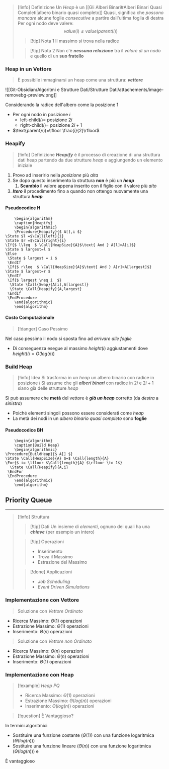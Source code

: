 >[!info] Definizione
>Un *Heap* è un [[Gli Alberi Binari#Alberi Binari Quasi Completi|albero binario quasi completo]]
>Quasi, significa che *possono mancare* alcune foglie *consecutive* a partire dall'ultima foglia di destra
>Per ogni nodo deve valere:
>$$value(i)\leq value(parent(i))$$
>>[!tip] Nota 1
>>Il massimo si trova nella radice
>
>>[!tip] Nota 2
>>Non c'è ***nessuna relazione*** tra il *valore di un nodo* e quello di un **suo fratello**

### Heap in un Vettore
>È possibile immaginarsi un heap come una struttura: ***vettore***


![[Git-Obsidian/Algoritmi e Strutture Dati/Strutture Dati/attachements/image-removebg-preview.png]]

Considerando la radice dell'albero come la posizione 1
- Per ogni nodo in posizione $i$
	- $\text{left-child}(i) =$ posizione $2i$
	- $\text{right-child}(i) =$ posizione $2i+1$
- $\text{parent}(i)=\lfloor \frac{i}{2}\rfloor$
### Heapify
>[!info] Definizione
>***Heapify*** è il processo di creazione di una struttura dati heap partendo da due strutture *heap* e aggiungendo un elemento iniziale

1. Provo ad inserirlo nella *posizione* più *alta*
2. Se dopo questo inserimento la struttura **non** è più un ***heap***
	1. **Scambio** il valore appena inserito con il figlio con il valore più *alto*
3. ***Itero*** il procedimento fino a quando non ottengo nuovamente una struttura ***heap***

#### Pseudocodice H

```pseudo
	\begin{algorithm}
	\caption{Heapify}
	\begin{algorithmic}
	\Procedure{Heapify}{$ A[],i $}
\State $l =$\Call{left}{i}
\State $r =$\Call{right}{i}
\If{$ l\leq  $ \Call{HeapSize}{A}$\text{ And } A[l]>A[i]$}
\State $ largest=l $
\Else 
 \State $ largest = i $
 \EndIf
 \If{$ r\leq  $ \Call{HeapSize}{A}$\text{ And } A[r]>A[largest]$}
\State $ largest=r $
 \EndIf
 \If{$ largest \neq i  $}
  \State \Call{Swap}{A[i],A[largest]}
  \State \Call{Heapify}{A,largest}
 \EndIf
 \EndProcedure
	\end{algorithmic}
	\end{algorithm}
```

#### Costo Computazionale

>[!danger] Caso Pessimo

Nel caso pessimo il nodo si sposta fino ad *arrivare alle foglie*
- Di conseguenza esegue al massimo $height(i)$ aggiustamenti dove $height(i)=O(log(n))$


### Build Heap
>[!info] Idea
>Si trasforma in un *heap* un albero binario con radice in posizione $i$
>Si assume che gli ***alberi binari*** con radice in $2i$ e $2i+1$ siano già delle strutture *heap*

Si può assumere che **metà** del vettore è ***già un heap*** corretto (da *destra* a *sinistra*)
- Poiché elementi singoli possono essere considerati come *heap*
- La metà dei nodi in un *albero binario quasi completo* sono **foglie**

#### Pseudocodice BH
```pseudo
	\begin{algorithm}
	\caption{Build Heap}
	\begin{algorithmic}
\Procedure{BuildHeap}{$ A[] $}
\State \Call{HeapSize}{A} $=$ \Call{length}{A}
\For{$ i= \lfloor $\Call{length}{A} $\rfloor \to 1$}
  \State \Call{Heapify}{A,i}
 \EndFor
 \EndProcedure
	\end{algorithmic}
	\end{algorithm}
```

## Priority Queue
---
>[!info] Struttura 
>>[!tip] Dati
>>Un insieme di *elementi*, ognuno dei quali ha una ***chiave*** (per esempio un intero)
>
>>[!tip] Operazioni
>>- Inserimento
>>- Trova il Massimo
>>- Estrazione del Massimo
>
>>[!done] Applicazioni
>>- *Job Scheduling*
>>- *Event Driven Simulations*


### Implementazione con Vettore
>Soluzione con *Vettore Ordinato*

- Ricerca Massimo: $\Theta(1)$ operazioni
- Estrazione Massimo: $\Theta(1)$ operazioni
- Inserimento: $\Theta(n)$ operazioni

>Soluzione con *Vettore non Ordinato*


- Ricerca Massimo: $\Theta(n)$ operazioni
- Estrazione Massimo: $\Theta(n)$ operazioni
- Inserimento: $\Theta(1)$ operazioni

### Implementazione con Heap
>[!example] *Heap PQ*
>- Ricerca Massimo: $\Theta(1)$ operazioni
>- Estrazione Massimo: $\Theta(log(n))$ operazioni
>- Inserimento: $\Theta(log(n))$ operazioni

>[!question] È Vantaggioso?

In termini algoritmici
- Sostituire una funzione costante ($\Theta(1)$) con una funzione logaritmica ($\Theta(log(n))$)
- Sostituire una funzione lineare ($\Theta(n)$) con una funzione logaritmica ($\Theta(log(n))$) e 

È vantaggioso 